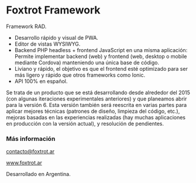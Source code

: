 # Foxtrot Framework

Framework RAD.

- Desarrollo rápido y visual de PWA.
- Editor de vistas WYSIWYG.
- Backend PHP headless + frontend JavaScript en una misma aplicación: Permite implementar backend (web) y frontend (web, desktop o mobile mediante Cordova) manteniendo una única base de código.
- Liviano y rápido, el objetivo es que el frontend esté optimizado para ser más ligero y rápido que otros frameworks como Ionic.
- API 100% en español.

Se trata de un producto que se está desarrollando desde alrededor del 2015 (con algunas iteraciones experimentales anteriores) y que planeamos abrir para la versión 6. Esta versión también será reescrita en varias partes para aplicar mejores técnicas (patrones de diseño, limpieza del código, etc.), mejoras basadas en las experiencias realizadas (hay muchas aplicaciones en producción con la versión actual), y resolución de pendientes.

### Más información

contacto@foxtrot.ar

www.foxtrot.ar

Desarrollado en Argentina.
